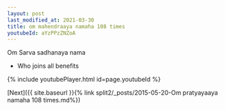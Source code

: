 ```yaml
---
layout: post
last_modified_at: 2021-03-30
title: om mahendraaya namaha 108 times
youtubeId: aYzPPzZNZoA
---
```

 
 
Om Sarva sadhanaya nama 
 
 -  Who joins all benefits 
 
  
 
  
 
 
 
 
 
 


{% include youtubePlayer.html id=page.youtubeId %}
 
[Next]({{ site.baseurl }}{% link  split2/_posts/2015-05-20-Om pratyayaaya namaha 108 times.md%})
 
